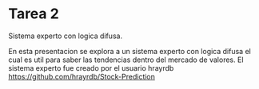 # Tarea 2

Sistema experto con logica difusa.

En esta presentacion se explora a un sistema experto con logica difusa el cual es util para saber las tendencias dentro del mercado de valores.
El sistema experto fue creado por el usuario hrayrdb
https://github.com/hrayrdb/Stock-Prediction

